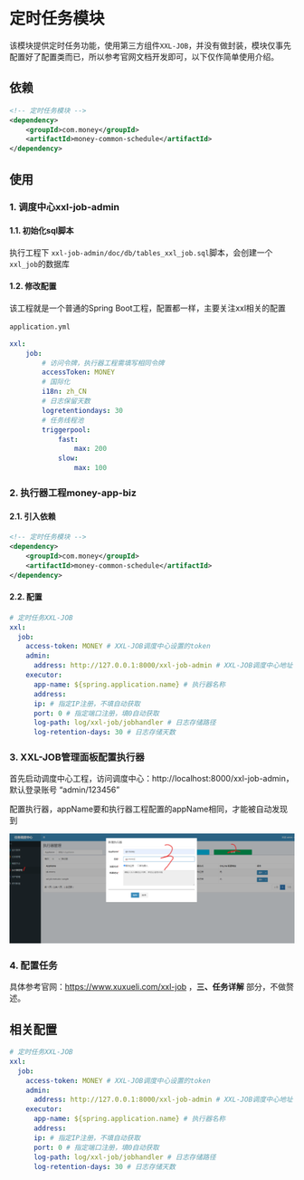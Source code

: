 # 定时任务模块

​	该模块提供定时任务功能，使用第三方组件`XXL-JOB`，并没有做封装，模块仅事先配置好了配置类而已，所以参考官网文档开发即可，以下仅作简单使用介绍。

## 依赖

~~~xml
<!-- 定时任务模块 -->
<dependency>
    <groupId>com.money</groupId>
    <artifactId>money-common-schedule</artifactId>
</dependency>
~~~

## 使用

### 1. 调度中心xxl-job-admin

#### 1.1. 初始化sql脚本

执行工程下 `xxl-job-admin/doc/db/tables_xxl_job.sql`脚本，会创建一个`xxl_job`的数据库

#### 1.2. 修改配置

该工程就是一个普通的Spring Boot工程，配置都一样，主要关注xxl相关的配置

`application.yml`

~~~yml
xxl:
    job:
    	# 访问令牌，执行器工程需填写相同令牌
        accessToken: MONEY
        # 国际化
        i18n: zh_CN
        # 日志保留天数
        logretentiondays: 30
        # 任务线程池
        triggerpool:
            fast:
                max: 200
            slow:
                max: 100
~~~

### 2. 执行器工程money-app-biz

#### 2.1. 引入依赖

~~~xml
<!-- 定时任务模块 -->
<dependency>
    <groupId>com.money</groupId>
    <artifactId>money-common-schedule</artifactId>
</dependency>
~~~

#### 2.2. 配置

~~~yml
# 定时任务XXL-JOB
xxl:
  job:
    access-token: MONEY # XXL-JOB调度中心设置的token
    admin:
      address: http://127.0.0.1:8000/xxl-job-admin # XXL-JOB调度中心地址
    executor:
      app-name: ${spring.application.name} # 执行器名称
      address:
      ip: # 指定IP注册，不填自动获取
      port: 0 # 指定端口注册，填0自动获取
      log-path: log/xxl-job/jobhandler # 日志存储路径
      log-retention-days: 30 # 日志存储天数
~~~

### 3. XXL-JOB管理面板配置执行器

首先启动调度中心工程，访问调度中心：http://localhost:8000/xxl-job-admin，默认登录账号 “admin/123456”

配置执行器，appName要和执行器工程配置的appName相同，才能被自动发现到

![image-20220722222543189](README.assets/image-20220722222543189.png)

### 4. 配置任务

具体参考官网：https://www.xuxueli.com/xxl-job ，**三、任务详解** 部分，不做赘述。

## 相关配置

~~~yml
# 定时任务XXL-JOB
xxl:
  job:
    access-token: MONEY # XXL-JOB调度中心设置的token
    admin:
      address: http://127.0.0.1:8000/xxl-job-admin # XXL-JOB调度中心地址
    executor:
      app-name: ${spring.application.name} # 执行器名称
      address:
      ip: # 指定IP注册，不填自动获取
      port: 0 # 指定端口注册，填0自动获取
      log-path: log/xxl-job/jobhandler # 日志存储路径
      log-retention-days: 30 # 日志存储天数
~~~
